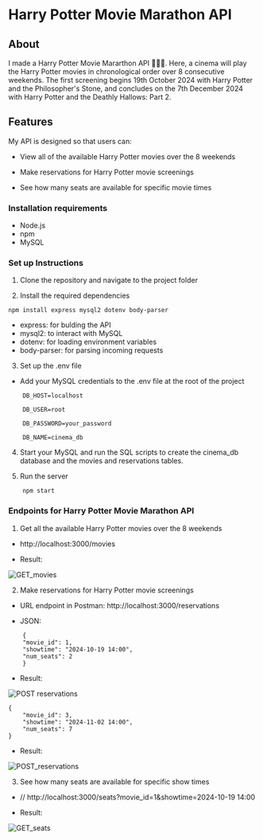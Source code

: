 # Harry Potter Movie Marathon API 

## About

I made a Harry Potter Movie Mararthon API 🧙‍♂️🧹. Here, a cinema will play the Harry Potter movies in chronological order over 8 consecutive weekends. The first screening begins 19th October 2024 with Harry Potter and the Philosopher's Stone, and concludes on the 7th December 2024 with Harry Potter and the Deathly Hallows: Part 2.

## Features 

My API is designed so that users can: 
- View all of the available Harry Potter movies over the 8 weekends 

- Make reservations for Harry Potter movie screenings

- See how many seats are available for specific movie times

### Installation requirements 
- Node.js
- npm
- MySQL 

### Set up Instructions 

1. Clone the repository and navigate to the project folder

2. Install the required dependencies

```
npm install express mysql2 dotenv body-parser
```

- express: for bulding the API 
- mysql2: to interact with MySQL
- dotenv: for loading environment variables
- body-parser: for parsing incoming requests

3. Set up the .env file
- Add your MySQL credentials to the .env file at the root of the project

```
    DB_HOST=localhost

    DB_USER=root

    DB_PASSWORD=your_password

    DB_NAME=cinema_db
```

4. Start your MySQL and run the SQL scripts to create the cinema_db database and the movies and reservations tables.

5. Run the server 

```
    npm start 
```

### Endpoints for Harry Potter Movie Marathon API

1. Get all the available Harry Potter movies over the 8 weekends 

- http://localhost:3000/movies

- Result: 

![GET_movies](https://github.com/user-attachments/assets/27df08e7-5a7b-4192-b34b-fa2eca9c8995)

2. Make reservations for Harry Potter movie screenings

- URL endpoint in Postman: http://localhost:3000/reservations

- JSON: 

```
    {
    "movie_id": 1,
    "showtime": "2024-10-19 14:00",
    "num_seats": 2
    }
```

- Result:

![POST reservations](https://github.com/user-attachments/assets/cd273928-55f6-4daf-bd96-cbf5d6c33c38)

```
{
    "movie_id": 3, 
    "showtime": "2024-11-02 14:00", 
    "num_seats": 7
}
```

- Result:

![POST_reservations](https://github.com/user-attachments/assets/c8c7454b-16c2-443e-bbd1-d86a059911bb)


3. See how many seats are available for specific show times

- // http://localhost:3000/seats?movie_id=1&showtime=2024-10-19 14:00

   
- Result:

![GET_seats](https://github.com/user-attachments/assets/c99258f0-c2ff-4538-b043-3deb6d60baad)
